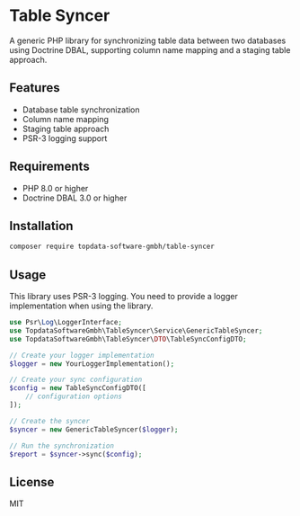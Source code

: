 # Table Syncer

A generic PHP library for synchronizing table data between two databases using Doctrine DBAL, supporting column name mapping and a staging table approach.

## Features

- Database table synchronization
- Column name mapping
- Staging table approach
- PSR-3 logging support

## Requirements

- PHP 8.0 or higher
- Doctrine DBAL 3.0 or higher

## Installation

```bash
composer require topdata-software-gmbh/table-syncer
```

## Usage

This library uses PSR-3 logging. You need to provide a logger implementation when using the library.

```php
use Psr\Log\LoggerInterface;
use TopdataSoftwareGmbh\TableSyncer\Service\GenericTableSyncer;
use TopdataSoftwareGmbh\TableSyncer\DTO\TableSyncConfigDTO;

// Create your logger implementation
$logger = new YourLoggerImplementation();

// Create your sync configuration
$config = new TableSyncConfigDTO([
    // configuration options
]);

// Create the syncer
$syncer = new GenericTableSyncer($logger);

// Run the synchronization
$report = $syncer->sync($config);
```

## License

MIT
